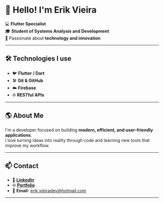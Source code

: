 # 👋 Hello! I'm Erik Vieira  

💻 **Flutter Specialist**  
🎓 **Student of Systems Analysis and Development**  
🚀 Passionate about **technology and innovation**  

---

## 🛠️ Technologies I use
- 🐦 **Flutter / Dart**  
- 🛠️ **Git & GitHub**  
- ☁️ **Firebase**  
- 🌐 **RESTful APIs**  

---

## 🌎 About Me  
I'm a developer focused on building **modern, efficient, and user-friendly applications**.  
I love turning ideas into reality through code and learning new tools that improve my workflow.  

---

## 📫 Contact
- 🔗 [**LinkedIn**](https://www.linkedin.com/in/erik-vieira-bb3298332/)  
- 🌐 [**Portfolio**](https://erikvieirafer.github.io/portifolio/)  
- 📧 **Email:** erik.vieiradev@hotmail.com  

---
